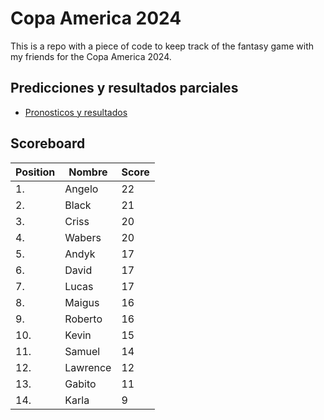 # Copa America 2024

This is a repo with a piece of code to keep track of the fantasy game with my friends for the Copa America 2024.

## Predicciones y resultados parciales
- [Pronosticos y resultados](https://github.com/dasoto/polla/blob/main/master_plan.csv)
## Scoreboard

| Position | Nombre | Score |
| -------- | ------ | ----- |
|1. | Angelo | 22 |
|2. | Black | 21 |
|3. | Criss | 20 |
|4. | Wabers | 20 |
|5. | Andyk | 17 |
|6. | David | 17 |
|7. | Lucas | 17 |
|8. | Maigus | 16 |
|9. | Roberto | 16 |
|10. | Kevin | 15 |
|11. | Samuel | 14 |
|12. | Lawrence | 12 |
|13. | Gabito | 11 |
|14. | Karla | 9 |
